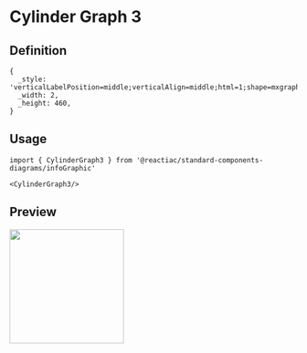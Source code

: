 # Cylinder Graph 3

## Definition

```
{
  _style: 'verticalLabelPosition=middle;verticalAlign=middle;html=1;shape=mxgraph.infographic.cylinder;fillColor=#AE4132;strokeColor=none;shadow=0;align=left;labelPosition=right;spacingLeft=10;fontStyle=1;fontColor=#AE4132;',
  _width: 2,
  _height: 460,
}
```

## Usage

```
import { CylinderGraph3 } from '@reactiac/standard-components-diagrams/infoGraphic'

<CylinderGraph3/>
```

## Preview

<img src="./cylinder-graph-3.png" width="200"/>
